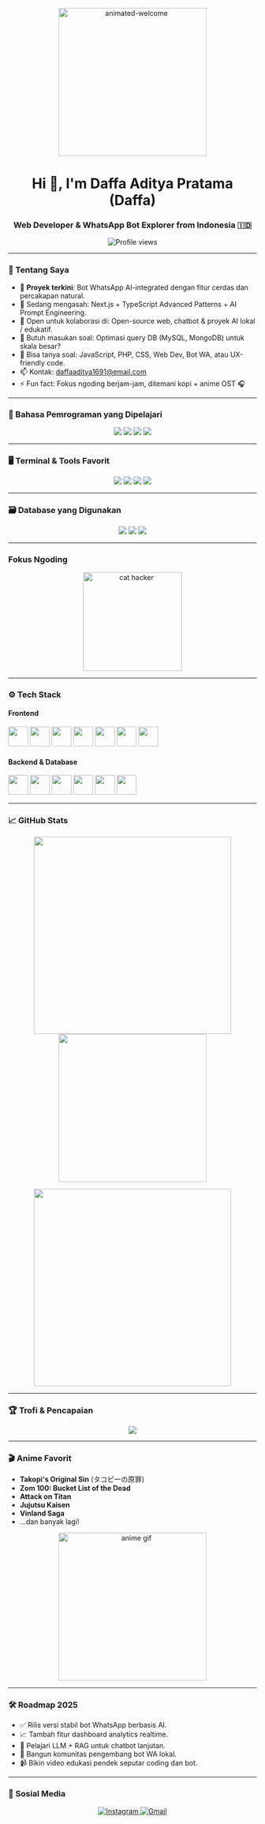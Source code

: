 <p align="center">
  <img src="https://user-images.githubusercontent.com/73097560/115834477-dbab4500-a447-11eb-908a-139a6edaec5c.gif" alt="animated-welcome" width="300"/>
</p>

<h1 align="center">Hi 👋, I'm Daffa Aditya Pratama (Daffa)</h1>
<h3 align="center">Web Developer & WhatsApp Bot Explorer from Indonesia 🇮🇩</h3>

<p align="center">
  <img src="https://komarev.com/ghpvc/?username=ambatukam1691&label=Profile%20views&color=0e75b6&style=flat" alt="Profile views"/>
</p>

---

### 🧩 Tentang Saya

- 🔭 **Proyek terkini**: Bot WhatsApp AI-integrated dengan fitur cerdas dan percakapan natural.  
- 🌱 Sedang mengasah: Next.js + TypeScript Advanced Patterns + AI Prompt Engineering.  
- 👯 Open untuk kolaborasi di: Open-source web, chatbot & proyek AI lokal / edukatif.  
- 🤔 Butuh masukan soal: Optimasi query DB (MySQL, MongoDB) untuk skala besar?  
- 💬 Bisa tanya soal: JavaScript, PHP, CSS, Web Dev, Bot WA, atau UX-friendly code.  
- 📫 Kontak: daffaaditya1691@email.com  
- ⚡ Fun fact: Fokus ngoding berjam-jam, ditemani kopi + anime OST 🎧  

---

### 🧠 Bahasa Pemrograman yang Dipelajari

<p align="center">
  <img src="https://img.shields.io/badge/JavaScript-F7DF1E?style=for-the-badge&logo=javascript&logoColor=black"/>
  <img src="https://img.shields.io/badge/TypeScript-007ACC?style=for-the-badge&logo=typescript&logoColor=white"/>
  <img src="https://img.shields.io/badge/PHP-777BB4?style=for-the-badge&logo=php&logoColor=white"/>
  <img src="https://img.shields.io/badge/Python-306998?style=for-the-badge&logo=python&logoColor=white"/>
</p>

---

### 🖥️ Terminal & Tools Favorit

<p align="center">
  <img src="https://img.shields.io/badge/Termux-000000?style=for-the-badge&logo=gnubash&logoColor=white"/>
  <img src="https://img.shields.io/badge/Linux-FCC624?style=for-the-badge&logo=linux&logoColor=black"/>
  <img src="https://img.shields.io/badge/VSCODE-0078d7?style=for-the-badge&logo=visualstudiocode&logoColor=white"/>
  <img src="https://img.shields.io/badge/Git-F05032?style=for-the-badge&logo=git&logoColor=white"/>
</p>

---

### 🗃️ Database yang Digunakan

<p align="center">
  <img src="https://img.shields.io/badge/MySQL-005C84?style=for-the-badge&logo=mysql&logoColor=white"/>
  <img src="https://img.shields.io/badge/MongoDB-47A248?style=for-the-badge&logo=mongodb&logoColor=white"/>
  <img src="https://img.shields.io/badge/Firebase-FFCA28?style=for-the-badge&logo=firebase&logoColor=black"/>
</p>

---

### Fokus Ngoding

<p align="center">
  <img src="https://media.giphy.com/media/v1.Y2lkPTc5MGI3NjExN2c4eXZmdGE4aXZlZ2J2bXNyODN6bzEybXZoY2d5emc0a2h6ODJldCZlcD12MV9naWZzX3NlYXJjaCZjdD1n/JIX9t2j0ZTN9S/giphy.gif" alt="cat hacker" width="200"/>
</p>

---

### ⚙️ Tech Stack

#### Frontend
<p>
  <img src="https://cdn.worldvectorlogo.com/logos/html-1.svg" width="40"/> 
  <img src="https://cdn.worldvectorlogo.com/logos/css-3.svg" width="40"/> 
  <img src="https://cdn.worldvectorlogo.com/logos/javascript-1.svg" width="40"/>
  <img src="https://cdn.worldvectorlogo.com/logos/typescript.svg" width="40"/>
  <img src="https://cdn.worldvectorlogo.com/logos/react-2.svg" width="40"/>
  <img src="https://cdn.worldvectorlogo.com/logos/nextjs-2.svg" width="40"/>
  <img src="https://cdn.worldvectorlogo.com/logos/tailwindcss.svg" width="40"/>
</p>

#### Backend & Database
<p>
  <img src="https://cdn.worldvectorlogo.com/logos/nodejs-icon.svg" width="40"/>
  <img src="https://cdn.worldvectorlogo.com/logos/express-109.svg" width="40"/>
  <img src="https://cdn.worldvectorlogo.com/logos/php.svg" width="40"/>
  <img src="https://cdn.worldvectorlogo.com/logos/python-5.svg" width="40"/>
  <img src="https://cdn.worldvectorlogo.com/logos/mysql-6.svg" width="40"/>
  <img src="https://cdn.worldvectorlogo.com/logos/mongodb-icon-1.svg" width="40"/>
</p>

---

### 📈 GitHub Stats

<p align="center">
  <img src="https://github-readme-stats.vercel.app/api?username=ambatukam6969&show_icons=true&theme=dracula&line_height=27&hide_border=true" width="400"/>
  <img src="https://github-readme-stats.vercel.app/api/top-langs/?username=ambatukam6969&layout=compact&theme=dracula&hide_border=true" width="300"/>
</p>

<p align="center">
  <img src="https://github-readme-streak-stats.herokuapp.com/?user=ambatukam6969&theme=dark&hide_border=true" width="400"/>
</p>

---

### 🏆 Trofi & Pencapaian

<p align="center">
  <img src="https://github-profile-trophy.vercel.app/?username=ambatukam6969&theme=tokyonight&row=1&column=7&no-frame=true&no-bg=true"/>
</p>

---

### 🎬 Anime Favorit

- **Takopi's Original Sin** (タコピーの原罪)  
- **Zom 100: Bucket List of the Dead**  
- **Attack on Titan**  
- **Jujutsu Kaisen**  
- **Vinland Saga**  
- ...dan banyak lagi!

<p align="center">
  <img src="https://media.giphy.com/media/Cmr1OMJ2FN0B2/giphy.gif" alt="anime gif" width="300"/>
</p>

---

### 🛠️ Roadmap 2025

- ✅ Rilis versi stabil bot WhatsApp berbasis AI.
- 📈 Tambah fitur dashboard analytics realtime.
- 🧠 Pelajari LLM + RAG untuk chatbot lanjutan.
- 🌱 Bangun komunitas pengembang bot WA lokal.
- 📹 Bikin video edukasi pendek seputar coding dan bot.

---

### 🔗 Sosial Media

<p align="center">
  <a href="https://instagram.com/riezee16_instagram_anda" target="_blank">
    <img src="https://img.shields.io/badge/Instagram-%23E4405F.svg?style=for-the-badge&logo=Instagram&logoColor=white" alt="Instagram">
  </a>
  <a href="mailto:daffaaditya1691@email.com">
    <img src="https://img.shields.io/badge/Gmail-D14836?style=for-the-badge&logo=gmail&logoColor=white" alt="Gmail">
  </a>
</p>
